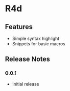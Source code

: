 # R4d 

## Features

- Simple syntax highlight
- Snippets for basic macros

## Release Notes

### 0.0.1

- Initial release
